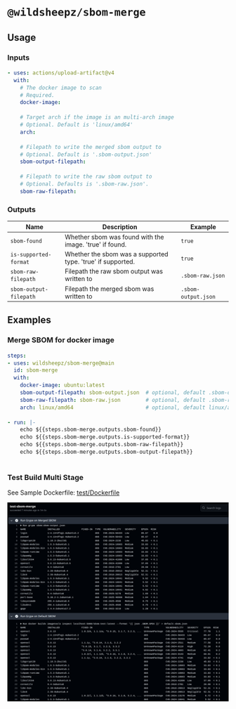 # `@wildsheepz/sbom-merge`

## Usage

### Inputs

```yaml
- uses: actions/upload-artifact@v4
  with:
    # The docker image to scan
    # Required.
    docker-image:

    # Target arch if the image is an multi-arch image
    # Optional. Default is 'linux/amd64'
    arch:

    # Filepath to write the merged sbom output to
    # Optional. Default is '.sbom-output.json'
    sbom-output-filepath:

    # Filepath to write the raw sbom output to
    # Optional. Defaults is '.sbom-raw.json'.
    sbom-raw-filepath:
```

### Outputs

| Name | Description | Example |
| - | - | - |
| `sbom-found` | Whether sbom was found with the image. 'true' if found. | `true` |
| `is-supported-format` | Whether the sbom was a supported type. 'true' if supported. | `true` |
| `sbom-raw-filepath` | Filepath the raw sbom output was written to | `.sbom-raw.json` |
| `sbom-output-filepath` | Filepath the merged sbom was written to | `.sbom-output.json` |

## Examples

### Merge SBOM for docker image

```yaml
steps:
- uses: wildsheepz/sbom-merge@main
  id: sbom-merge
  with:
    docker-image: ubuntu:latest
    sbom-output-filepath: sbom-output.json  # optional, default .sbom-output.json
    sbom-raw-filepath: sbom-raw.json        # optional, default .sbom-raw.json
    arch: linux/amd64                       # optional, default linux/amd64

- run: |-
    echo ${{steps.sbom-merge.outputs.sbom-found}}
    echo ${{steps.sbom-merge.outputs.is-supported-format}}
    echo ${{steps.sbom-merge.outputs.sbom-raw-filepath}}
    echo ${{steps.sbom-merge.outputs.sbom-output-filepath}}
    
```

### Test Build Multi Stage

See Sample Dockerfile: [test/Dockerfile](test/Dockerfile)

![screenshot](screenshot.png)